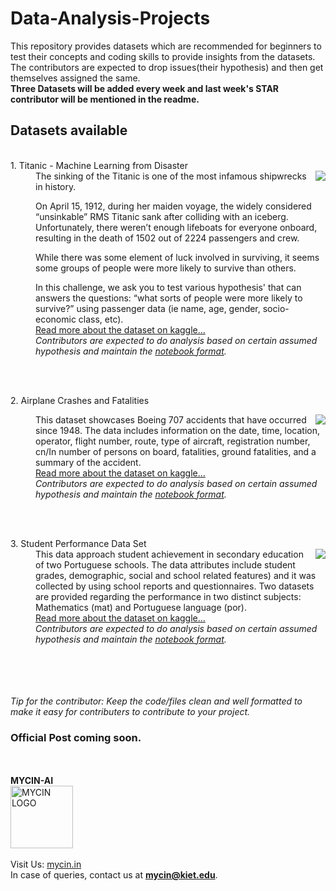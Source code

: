 # Data-Analysis-Projects
This repository provides datasets which are recommended for beginners to test their concepts and coding skills to provide insights from the datasets.
<br>The contributors are expected to drop issues(their hypothesis) and then get themselves assigned the same.<br>
<b>Three Datasets will be added every week and last week's STAR contributor will be mentioned in the readme.</b>

## Datasets available
<dl>


<br>

<dt>1. Titanic - Machine Learning from Disaster</dt>
<img src="https://user-images.githubusercontent.com/113133745/193409078-9707eafd-1008-4bf6-a323-993b093a683e.jpg" align="right">
<dd>
The sinking of the Titanic is one of the most infamous shipwrecks in history.

On April 15, 1912, during her maiden voyage, the widely considered “unsinkable” RMS Titanic sank after colliding with an iceberg. Unfortunately, there weren’t enough lifeboats for everyone onboard, resulting in the death of 1502 out of 2224 passengers and crew.

While there was some element of luck involved in surviving, it seems some groups of people were more likely to survive than others.

In this challenge, we ask you to test various hypothesis' that can answers the questions: “what sorts of people were more likely to survive?” using passenger data (ie name, age, gender, socio-economic class, etc).
<br>
<a href="https://www.kaggle.com/competitions/titanic/data">Read more about the dataset on kaggle...</a>
<br><i>Contributors are expected to do analysis based on certain assumed hypothesis and maintain the <a href="https://github.com/MYCIN-AI-Club/Hypothesis_Testing/blob/main/hypothesis_testing_independent_project.ipynb"> notebook format</a>.</i></dd>

<br><br>




<dt>2. Airplane Crashes and Fatalities</dt>
<dd><img src="https://user-images.githubusercontent.com/113133745/193409231-93d0cdfa-60ab-4725-8287-6e404542930c.jpg" align="right">

This dataset showcases Boeing 707 accidents that have occurred since 1948. The data includes information on the date, time, location, operator, flight number, route, type of aircraft, registration number, cn/In number of persons on board, fatalities, ground fatalities, and a summary of the accident.
<br>
<a href="https://www.kaggle.com/datasets/thedevastator/airplane-crashes-and-fatalities?select=Airplane_Crashes_and_Fatalities_Since_1908.csv">Read more about the dataset on kaggle...</a>
<br><i>Contributors are expected to do analysis based on certain assumed hypothesis and maintain the <a href="https://github.com/MYCIN-AI-Club/Hypothesis_Testing/blob/main/hypothesis_testing_independent_project.ipynb"> notebook format</a>.</i></dd>



<br><br>


<dt>3. Student Performance Data Set</dt>
<dd><img src="https://user-images.githubusercontent.com/113133745/193409326-55f74bd7-3564-45bf-b491-109ecc2d55db.jpg" align="right">
This data approach student achievement in secondary education of two Portuguese schools. The data attributes include student grades, demographic, social and school related features) and it was collected by using school reports and questionnaires. Two datasets are provided regarding the performance in two distinct subjects: Mathematics (mat) and Portuguese language (por).<br>
<a href="https://www.kaggle.com/datasets/larsen0966/student-performance-data-set">Read more about the dataset on kaggle...</a>
<br><i>Contributors are expected to do analysis based on certain assumed hypothesis and maintain the <a href="https://github.com/MYCIN-AI-Club/Hypothesis_Testing/blob/main/hypothesis_testing_independent_project.ipynb"> notebook format</a>.</i>
</dd>




<br>
<br>
<br>
<br>
</dl>
<i>
Tip for the contributor: Keep the code/files clean and well formatted to make it easy for contributers to contribute to your project.</i>
<br>

### Official Post coming soon.
<br><br>
<b> MYCIN-AI</b>
<br><a href="mycin.in">
<img src="https://user-images.githubusercontent.com/76547274/193342819-bc84f078-d7cb-4f99-aeb1-05867a7bdce3.jpg" alt="MYCIN LOGO" height="100dp" breath="100dp"></a>
<br><br>
Visit Us: <a href="mycin.in">mycin.in</a>
<br>In case of queries, contact us at <b><a href="mailto:mycin@kiet.edu">mycin@kiet.edu</a></b>.
